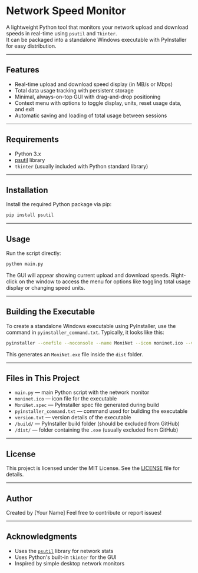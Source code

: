 # Network Speed Monitor

A lightweight Python tool that monitors your network upload and download speeds in real-time using `psutil` and `Tkinter`.  
It can be packaged into a standalone Windows executable with PyInstaller for easy distribution.

---

## Features

- Real-time upload and download speed display (in MB/s or Mbps)  
- Total data usage tracking with persistent storage  
- Minimal, always-on-top GUI with drag-and-drop positioning  
- Context menu with options to toggle display, units, reset usage data, and exit  
- Automatic saving and loading of total usage between sessions

---

## Requirements

- Python 3.x  
- [psutil](https://pypi.org/project/psutil/) library  
- `tkinter` (usually included with Python standard library)

---

## Installation

Install the required Python package via pip:

```bash
pip install psutil
````

---

## Usage

Run the script directly:

```bash
python main.py
```

The GUI will appear showing current upload and download speeds.
Right-click on the window to access the menu for options like toggling total usage display or changing speed units.

---

## Building the Executable

To create a standalone Windows executable using PyInstaller, use the command in `pyinstaller_command.txt`.
Typically, it looks like this:

```bash
pyinstaller --onefile --noconsole --name MoniNet --icon moninet.ico --version-file version.txt main.py
```

This generates an `MoniNet.exe` file inside the `dist` folder.

---

## Files in This Project

* `main.py` — main Python script with the network monitor
* `moninet.ico` — icon file for the executable
* `MoniNet.spec` — PyInstaller spec file generated during build
* `pyinstaller_command.txt` — command used for building the executable
* `version.txt` — version details of the executable
* `/build/` — PyInstaller build folder (should be excluded from GitHub)
* `/dist/` — folder containing the `.exe` (usually excluded from GitHub)

---

## License

This project is licensed under the MIT License. See the [LICENSE](LICENSE) file for details.

---

## Author

Created by \[Your Name]
Feel free to contribute or report issues!

---

## Acknowledgments

* Uses the [`psutil`](https://github.com/giampaolo/psutil) library for network stats
* Uses Python's built-in `tkinter` for the GUI
* Inspired by simple desktop network monitors

